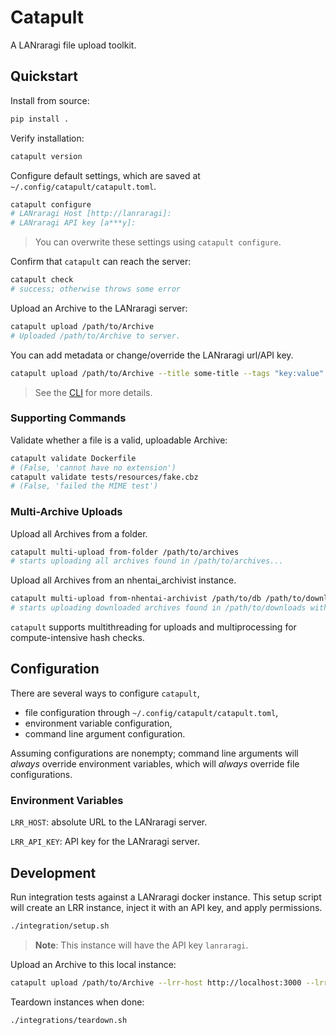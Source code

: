 # Catapult

A LANraragi file upload toolkit.

## Quickstart
Install from source:
```sh
pip install .
```
Verify installation:
```sh
catapult version
```
Configure default settings, which are saved at `~/.config/catapult/catapult.toml`.
```sh
catapult configure
# LANraragi Host [http://lanraragi]: 
# LANraragi API key [a***y]: 
```
> You can overwrite these settings using `catapult configure`.

Confirm that `catapult` can reach the server:
```sh
catapult check
# success; otherwise throws some error
```
Upload an Archive to the LANraragi server:
```sh
catapult upload /path/to/Archive
# Uploaded /path/to/Archive to server.
```
You can add metadata or change/override the LANraragi url/API key.
```sh
catapult upload /path/to/Archive --title some-title --tags "key:value" --lrr-host http://lanraragi2
```
> See the [CLI](src/catapult/cli.py) for more details.

### Supporting Commands

Validate whether a file is a valid, uploadable Archive:
```sh
catapult validate Dockerfile
# (False, 'cannot have no extension')
catapult validate tests/resources/fake.cbz
# (False, 'failed the MIME test')
```

### Multi-Archive Uploads

Upload all Archives from a folder.
```sh
catapult multi-upload from-folder /path/to/archives
# starts uploading all archives found in /path/to/archives...
```
Upload all Archives from an nhentai_archivist instance.
```sh
catapult multi-upload from-nhentai-archivist /path/to/db /path/to/downloads
# starts uploading downloaded archives found in /path/to/downloads with metadata from /path/to/db...
```
`catapult` supports multithreading for uploads and multiprocessing for compute-intensive hash checks.

## Configuration
There are several ways to configure `catapult`,

- file configuration through `~/.config/catapult/catapult.toml`,
- environment variable configuration,
- command line argument configuration.

Assuming configurations are nonempty; command line arguments will *always* override environment variables, which will *always* override file configurations.

### Environment Variables

`LRR_HOST`: absolute URL to the LANraragi server.

`LRR_API_KEY`: API key for the LANraragi server.

## Development

Run integration tests against a LANraragi docker instance. This setup script will create an LRR instance, inject it with an API key, and apply permissions.
```sh
./integration/setup.sh
```
> **Note**: This instance will have the API key `lanraragi`. 

Upload an Archive to this local instance:
```sh
catapult upload /path/to/Archive --lrr-host http://localhost:3000 --lrr-api-key lanraragi
```

Teardown instances when done:
```sh
./integrations/teardown.sh
```